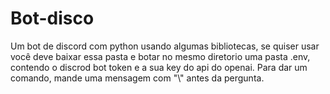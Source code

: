 # Bot-disco
Um bot de discord com python usando algumas bibliotecas, se quiser usar você deve baixar essa pasta e botar no mesmo diretorio uma pasta .env, contendo o discrod bot token e a sua key do api do openai.
Para dar um comando, mande uma mensagem com "\\" antes da pergunta.
